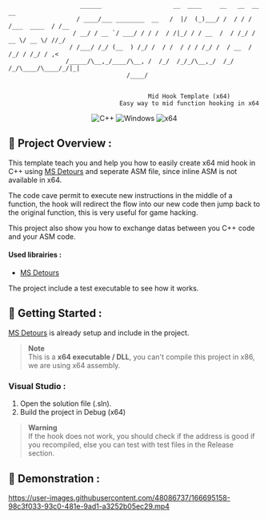 ```
                    ______                    __  ____     __   __  __            __  
                   / ____/___ ________  __   /  |/  (_)___/ /  / / / /___  ____  / /__ 
                  / __/ / __ `/ ___/ / / /  / /|_/ / / __  /  / /_/ / __ \/ __ \/ //_/
                 / /___/ /_/ (__  ) /_/ /  / /  / / / /_/ /  / __  / /_/ / /_/ / ,< 
                /_____/\__,_/____/\__, /  /_/  /_/_/\__,_/  /_/ /_/\____/\____/_/|_|
                                 /____/                                        
                                                                              
                                                                            
                                       Mid Hook Template (x64)
                               Easy way to mid function hooking in x64
```

<p align="center">
    <img src="https://img.shields.io/badge/language-C%2B%2B-%23f34b7d.svg?style=for-the-badge&logo=appveyor" alt="C++">
    <img src="https://img.shields.io/badge/platform-Windows-0078d7.svg?style=for-the-badge&logo=appveyor" alt="Windows">
    <img src="https://img.shields.io/badge/arch-x64-green.svg?style=for-the-badge&logo=appveyor" alt="x64">
</p>

## :open_book: Project Overview :

This template teach you and help you how to easily create x64 mid hook in C++ using [MS Detours](https://github.com/microsoft/Detours) and seperate ASM file, since inline ASM is not available in x64.

The code cave permit to execute new instructions in the middle of a function, the hook will redirect the flow into our new code then jump back to the original function, this is very useful for game hacking.

This project also show you how to exchange datas between you C++ code and your ASM code.

#### Used librairies :

- [MS Detours](https://github.com/microsoft/Detours)

The project include a test executable to see how it works.

## :rocket: Getting Started :

[MS Detours](https://github.com/microsoft/Detours) is already setup and include in the project.

> **Note** <br>
> This is a **x64 executable / DLL**, you can't compile this project in x86, we are using x64 assembly.

### Visual Studio :

1. Open the solution file (.sln).
2. Build the project in Debug (x64)

> **Warning** <br>
> If the hook does not work, you should check if the address is good if you recompiled, else you can test with test files in the Release section.

## 🧪 Demonstration :

https://user-images.githubusercontent.com/48086737/166695158-98c3f033-93c0-481e-9ad1-a3252b05ec29.mp4
